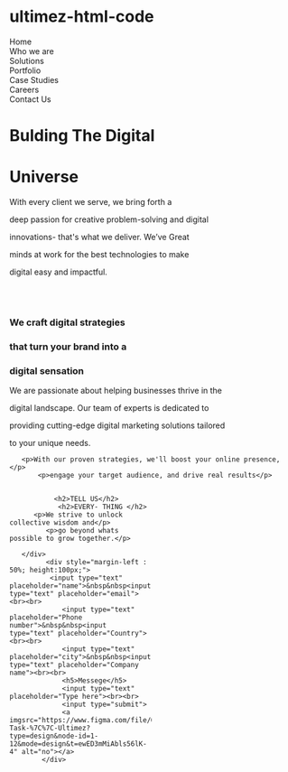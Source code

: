 # ultimez-html-code
<!DOCTYPE html>
<html lang="en">
<head>
    <meta charset="UTF-8">
    <title>Title</title>
    <style type="css.text"></style>
</head>
<body>
  <div class="header">
          <div><img src="images/Group 8016.png" alt="" /></div>
          <div>
              <div>Home</div>
            <div class="rightside">Who we are <img src="images/Polygon 36.png" alt=""></div>
            <div class="rightside">Solutions <img src="images/Polygon 36.png" alt=""></div>
            <div class="rightside">Portfolio<img src="images/Polygon 36.png" alt=""></div>
            <div class="rightside">Case Studies</div>
            <div class="rightside">Careers<img src="images/Polygon 36.png" alt=""></div>
            <div class="rightside">Contact Us<img src="images/Polygon 36.png" alt=""></div>
          </div>
        </div>

   <div> <h1>Bulding The  Digital</h1>
    <h1>Universe</h1>
    <p>With every client we serve, we bring forth a </p>
       <p>deep passion for creative problem-solving and digital </p>
      <p> innovations- that's what we deliver. We’ve Great </p>
       <p>minds at work for the best technologies to make</p>
       <p>digital easy and impactful.
</p>
   </div>
 <br><br>
<div>
    <h3>We craft digital strategies</h3>
       <h3> that turn your brand into a</h3>
      <h3>  digital sensation</h3>
    <p>We are passionate about helping businesses thrive in the </p>
      <p>  digital landscape. Our team of experts is dedicated to </P>
       <p> providing cutting-edge digital marketing solutions tailored</P>
       <p> to your unique needs.</p>

       <p>With our proven strategies, we'll boost your online presence,</p>
           <p>engage your target audience, and drive real results</p>
</div>

<div>
      <div style="width:50%;height:100px;float:left">

               <h2>TELL US</h2>
                <h2>EVERY- THING </h2>
          <p>We strive to unlock collective wisdom and</p>
             <p>go beyond whats possible to grow together.</p>

       </div>
             <div style="margin-left : 50%; height:100px;">
              <input type="text" placeholder="name">&nbsp&nbsp<input type="text" placeholder="email"><br><br>
                 <input type="text" placeholder="Phone number">&nbsp&nbsp<input type="text" placeholder="Country"><br><br>
                 <input type="text" placeholder="city">&nbsp&nbsp<input type="text" placeholder="Company name"><br><br>
                 <h5>Messege</h5>
                 <input type="text" placeholder="Type here"><br><br>
                 <input type="submit">
                 <a imgsrc="https://www.figma.com/file/OWwLFxen9o7mb075GE7IqV/Hackathon-Task-%7C%7C-Ultimez?type=design&node-id=1-12&mode=design&t=ewED3mMiAbls56lK-4" alt="no"></a>
            </div>
</div>


</body>
</html>
